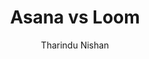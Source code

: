 ---
is_programmatic_layout_6: true
draft: false
title: "Asana vs Loom"
snippet: "Asana vs Loom"
image:
  src: /images/pseo/asana-vs-loom.png
  alt: "marketing, video communication, task management, productivity"
publishDate: 2024-12-22
category: ""
author: "Tharindu Nishan"
tags:
  - "Marketing"
  - "Tips"
  - "Video"
  - "Team"
tools:
  Asana:
    sub_title: "Simplifying Team Collaboration"
    main_content: "Asana is known for its intuitive interface and straightforward approach to task management. It's perfect for teams looking for a tool that prioritizes simplicity without sacrificing essential project-tracking features. From creating task boards to assigning deadlines, Asana shines in its ability to keep projects moving seamlessly. However, some users find its features limiting when it comes to advanced customization or scalability for larger, more complex workflows."
    features: ["Visual project views, including timelines, boards, and calendars.", "Simple task assignment with due dates and priority levels.", "Integration with tools like Slack, Google Workspace, and Microsoft Teams.", "Easy-to-use mobile app for project updates on the go."]
    analytics_rate: "⭐⭐⭐⭐⭐"
    analytics_review: "Clear and effective"
    customization_rate: "⭐⭐⭐"
    customization_review: "Basic customization"
    collaboration_features_rate: "⭐⭐⭐⭐"
    collaboration_features_review: "Strong collaboration tools"
    self_hosted: false
    open_source: false
    pricing: "Free & Paid plans"
  Loom:
    sub_title: "Video Messaging for Work"
    main_content: "Loom is a video communication tool designed for quick and effective sharing of information. It allows users to create and share video messages effortlessly, making it ideal for remote teams or those needing to convey complex ideas visually. While Loom excels in video communication, it does not offer the same depth of project management features as tools like Asana."
    features: ["Instant video recording and sharing capabilities.", "Integration with tools like Slack, Google Drive, and Asana.", "Viewer analytics to track engagement with videos.", "User-friendly interface for easy video creation."]
    analytics_rate: "⭐⭐⭐⭐"
    analytics_review: "Engaging and insightful"
    customization_rate: "⭐⭐"
    customization_review: "Limited customization options"
    collaboration_features_rate: "⭐⭐⭐⭐⭐"
    collaboration_features_review: "Excellent for team communication"
    self_hosted: false
    open_source: false
    pricing: "Free & Paid plans"
description: Discover the best project management and communication tools for your business. Compare Asana, Loom, and other platforms to find the perfect fit for your team's needs.
related: [asana-vs-discord, asana-vs-slack, asana-vs-dropbox-paper, asana-vs-github-projects]
---